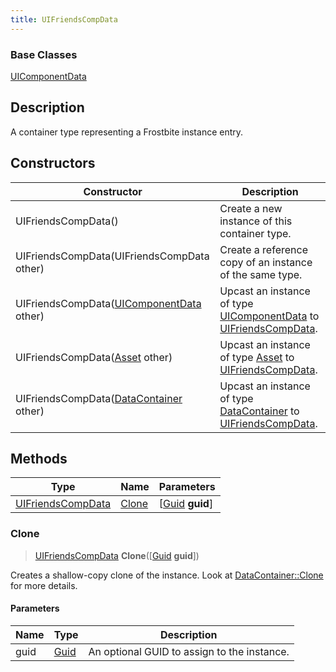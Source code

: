```yaml
---
title: UIFriendsCompData
---
```

### Base Classes

[UIComponentData](UIComponentData)

## Description

A container type representing a Frostbite instance entry.

## Constructors

| Constructor                                                                  | Description                                                                                                               |
| ---------------------------------------------------------------------------- | ------------------------------------------------------------------------------------------------------------------------- |
| UIFriendsCompData()                                                          | Create a new instance of this container type.                                                                             |
| UIFriendsCompData(UIFriendsCompData other)                                   | Create a reference copy of an instance of the same type.                                                                  |
| UIFriendsCompData([UIComponentData](UIComponentData) other)                  | Upcast an instance of type [UIComponentData](UIComponentData) to [UIFriendsCompData](UIFriendsCompData).                  |
| UIFriendsCompData([Asset](Asset) other)                                      | Upcast an instance of type [Asset](Asset) to [UIFriendsCompData](UIFriendsCompData).                                      |
| UIFriendsCompData([DataContainer](/vext/ref/shared/class/datacontainer) other) | Upcast an instance of type [DataContainer](/vext/ref/shared/class/datacontainer) to [UIFriendsCompData](UIFriendsCompData). |

## Methods

| Type                                   | Name            | Parameters                                     |
| -------------------------------------- | --------------- | ---------------------------------------------- |
| [UIFriendsCompData](UIFriendsCompData) | [Clone](#clone) | \[[Guid](/vext/ref/shared/class/guid) **guid**\] |

### Clone

> [UIFriendsCompData](UIFriendsCompData) **Clone**(\[[Guid](/vext/ref/shared/class/guid) **guid**\])

Creates a shallow-copy clone of the instance. Look at [DataContainer::Clone](/vext/ref/shared/class/datacontainer#clone) for more details.

#### Parameters

| Name | Type         | Description                                 |
| ---- | ------------ | ------------------------------------------- |
| guid | [Guid](Guid) | An optional GUID to assign to the instance. |
